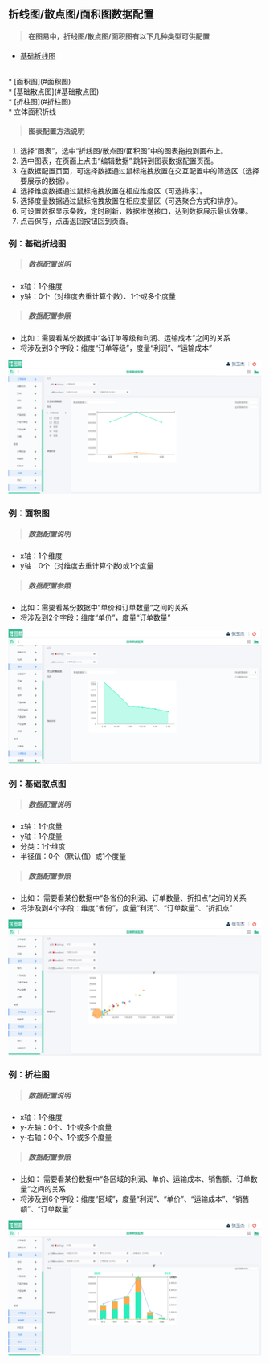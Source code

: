 
## 折线图/散点图/面积图数据配置

>#### 在图易中，折线图/散点图/面积图有以下几种类型可供配置

* [基础折线图](#基础折线图)
</br>
* [面积图](#面积图)
</br>
* [基础散点图](#基础散点图)
</br>
* [折柱图](#折柱图)
</br>
* 立体面积折线


>#### 图表配置方法说明

1.    选择“图表”，选中“折线图/散点图/面积图”中的图表拖拽到画布上。
2.    选中图表，在页面上点击“编辑数据”,跳转到图表数据配置页面。
3.    在数据配置页面，可选择数据通过鼠标拖拽放置在交互配置中的筛选区（选择要展示的数据）。
4.    选择维度数据通过鼠标拖拽放置在相应维度区（可选排序）。
5.    选择度量数据通过鼠标拖拽放置在相应度量区（可选聚合方式和排序）。
6.    可设置数据显示条数，定时刷新，数据推送接口，达到数据展示最优效果。
7.    点击保存，点击返回按钮回到页面。



### <span id="基础折线图">例：基础折线图 </span>

>##### 数据配置说明

 * x轴：1个维度
 * y轴：0个（对维度去重计算个数）、1个或多个度量

>##### 数据配置参照

 * 比如：需要看某份数据中“各订单等级和利润、运输成本”之间的关系
 * 将涉及到3个字段：维度“订单等级”，度量“利润”、“运输成本”

![](/assets/charts/charts_jczxt.jpg)



### <span id="面积图">例：面积图 </span>

>##### 数据配置说明

 * x轴：1个维度
 * y轴：0个（对维度去重计算个数)或1个度量

>##### 数据配置参照

 * 比如：需要看某份数据中“单价和订单数量”之间的关系
 * 将涉及到2个字段：维度“单价”，度量“订单数量”

![](/assets/charts/chart_mjt.jpg)




### <span id="基础散点图">例：基础散点图 </span>

>##### 数据配置说明

 * x轴：1个度量
 * y轴：1个度量
 * 分类：1个维度
 * 半径值：0个（默认值）或1个度量

>##### 数据配置参照

 * 比如： 需要看某份数据中“各省份的利润、订单数量、折扣点”之间的关系
 * 将涉及到4个字段：维度“省份”，度量“利润”、“订单数量”、“折扣点”

![](/assets/charts/charts_jcsdt.jpg)




### <span id="折柱图">例：折柱图</span>

>##### 数据配置说明

 * x轴：1个维度
 * y-左轴：0个、1个或多个度量
 * y-右轴：0个、1个或多个度量

>##### 数据配置参照

 * 比如： 需要看某份数据中“各区域的利润、单价、运输成本、销售额、订单数量”之间的关系
 * 将涉及到6个字段：维度“区域”，度量“利润”、“单价”、“运输成本”、“销售额”、“订单数量”

![](/assets/charts/charts_zzt.jpg)


